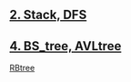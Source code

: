 ## [2. Stack, DFS](https://github.com/u-lo-l/42_DataStructure/tree/master/2_Stack)
## [4. BS_tree, AVLtree](https://github.com/u-lo-l/42_DataStructure/tree/master/4_Tree)
[RBtree](https://github.com/u-lo-l/42_DataStructure/tree/master/4_RedBlackTree)
